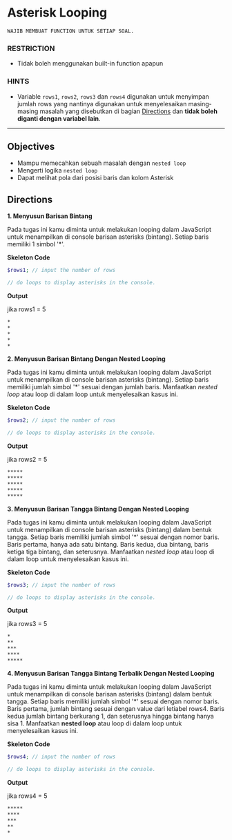 # Asterisk Looping

`WAJIB MEMBUAT FUNCTION UNTUK SETIAP SOAL.`

### RESTRICTION

- Tidak boleh menggunakan built-in function apapun

### HINTS

- Variable `rows1`, `rows2`, `rows3` dan `rows4` digunakan untuk menyimpan jumlah rows yang nantinya digunakan untuk menyelesaikan masing-masing masalah yang disebutkan di bagian [Directions](#directions) dan __tidak boleh diganti dengan variabel lain__.

---

## Objectives

- Mampu memecahkan sebuah masalah dengan `nested loop`
- Mengerti logika `nested loop`
- Dapat melihat pola dari posisi baris dan kolom Asterisk


## Directions

**1. Menyusun Barisan Bintang**

Pada tugas ini kamu diminta untuk melakukan looping dalam JavaScript untuk menampilkan di console barisan asterisks (bintang). Setiap baris memiliki 1 simbol '*'.

**Skeleton Code**

```php
$rows1; // input the number of rows

// do loops to display asterisks in the console.
```

**Output**

jika rows1 = 5

```shell
*
*
*
*
*
```

**2. Menyusun Barisan Bintang Dengan Nested Looping**

Pada tugas ini kamu diminta untuk melakukan looping dalam JavaScript untuk menampilkan di console barisan asterisks (bintang). Setiap baris memiliki jumlah simbol '*' sesuai dengan jumlah baris. Manfaatkan *nested loop* atau loop di dalam loop untuk menyelesaikan kasus ini.

**Skeleton Code**

```php
$rows2; // input the number of rows

// do loops to display asterisks in the console.
```

**Output**

jika rows2 = 5

```shell
*****
*****
*****
*****
*****
```

**3. Menyusun Barisan Tangga Bintang Dengan Nested Looping**

Pada tugas ini kamu diminta untuk melakukan looping dalam JavaScript untuk menampilkan di console barisan asterisks (bintang) dalam bentuk tangga. Setiap baris memiliki jumlah simbol '*' sesuai dengan nomor baris. Baris pertama, hanya ada satu bintang. Baris kedua, dua bintang, baris ketiga tiga bintang, dan seterusnya. Manfaatkan *nested loop* atau loop di dalam loop untuk menyelesaikan kasus ini.


**Skeleton Code**

```php
$rows3; // input the number of rows

// do loops to display asterisks in the console.
```

**Output**

jika rows3 = 5

```shell
*
**
***
****
*****
```

**4. Menyusun Barisan Tangga Bintang Terbalik Dengan Nested Looping**

Pada tugas ini kamu diminta untuk melakukan looping dalam JavaScript untuk menampilkan di console barisan asterisks (bintang) dalam bentuk tangga. Setiap baris memiliki jumlah simbol \'\*\' sesuai dengan nomor baris. Baris pertama, jumlah bintang sesuai dengan value dari letiabel rows4. Baris kedua jumlah bintang berkurang 1, dan seterusnya hingga bintang hanya sisa 1. Manfaatkan **nested loop** atau loop di dalam loop untuk menyelesaikan kasus ini.


**Skeleton Code**

```php
$rows4; // input the number of rows

// do loops to display asterisks in the console.
```

**Output**

jika rows4 = 5

```shell
*****
****
***
**
*
```
